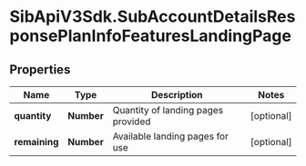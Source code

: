 # SibApiV3Sdk.SubAccountDetailsResponsePlanInfoFeaturesLandingPage

## Properties
Name | Type | Description | Notes
------------ | ------------- | ------------- | -------------
**quantity** | **Number** | Quantity of landing pages provided | [optional] 
**remaining** | **Number** | Available landing pages for use | [optional] 


